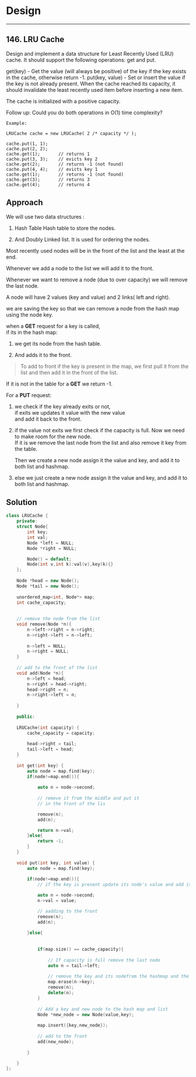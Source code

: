 # Design

---

## 146. LRU Cache

Design and implement a data structure for Least Recently Used (LRU) cache. It should support the following operations: get and put.

get(key) - Get the value (will always be positive) of the key if the key exists in the cache, otherwise return -1.
put(key, value) - Set or insert the value if the key is not already present. When the cache reached its capacity, it should invalidate the least recently used item before inserting a new item.

The cache is initialized with a positive capacity.

Follow up:
Could you do both operations in O(1) time complexity?
```
Example:

LRUCache cache = new LRUCache( 2 /* capacity */ );

cache.put(1, 1);
cache.put(2, 2);
cache.get(1);       // returns 1
cache.put(3, 3);    // evicts key 2
cache.get(2);       // returns -1 (not found)
cache.put(4, 4);    // evicts key 1
cache.get(1);       // returns -1 (not found)
cache.get(3);       // returns 3
cache.get(4);       // returns 4

```

## Approach

We will use two data structures :

1. Hash Table
    Hash table to store the nodes.

1. And Doubly Linked list.
    It is used for ordering the nodes.

Most recently used nodes will be in the front of the list and the least at the end.  

Whenever we add a node to the list we will add it to the front.

Whenever we want to remove a node (due to over capacity) we will remove the last node.

A node will have 2 values (key and value) and 2 links( left and right).

we are saving the key so that we can remove a node from the hash map using the node key.

when a **GET** request for a key is called,  
if its in the hash map:

1. we get its node from the hash table.

1. And adds it to the front.

> To add to front if the key is present in the map,
we first pull it from the list and then add it in the front of the list.  

If it is not in the table for a **GET** we return -1.

For a **PUT** request:

1. we check if the key already exits or not,  
    if exits we updates it value with the new value  
    and add it back to the front.

1. if the value not exits we first check if the capacity is full.
    Now we need to make room for the new node.  
    If it is we remove the last node from the list and also remove it key from the table.

    Then we create a new node assign it the value and key, and add it to both list and hashmap.

1. else we just create a new node assign it the value and key, and add it to both list and hashmap.

## Solution

```cpp
class LRUCache {
    private:
    struct Node{
        int key;
        int val;
        Node *left = NULL;
        Node *right = NULL;

        Node() = default;
        Node(int v,int k):val(v),key(k){}
    };
    
    Node *head = new Node();
    Node *tail = new Node();
    
    unordered_map<int, Node*> map;
    int cache_capacity;
    
    
    // remove the node from the list
    void remove(Node *n){
        n->left->right = n->right;
        n->right->left = n->left;
        
        n->left = NULL;
        n->right = NULL;
    }
    
    // add to the front of the list
    void add(Node *n){
        n->left = head;
        n->right = head->right;
        head->right = n;
        n->right->left = n;
        
    }
    
    public:
    
    LRUCache(int capacity) {
        cache_capacity = capacity;
        
        head->right = tail;
        tail->left = head;
    }
    
    int get(int key) {
        auto node = map.find(key);
        if(node!=map.end()){
            
            auto n = node->second;
            
            // remove it from the middle and put it
            // in the front of the lis

            remove(n);
            add(n);

            return n->val;
        }else{
            return -1;
        }
    }
    
    void put(int key, int value) {
        auto node = map.find(key);
        
        if(node!=map.end()){
            // if the key is present update its node's value and add it to the front.

            auto n = node->second; 
            n->val = value;

            // aadding to the front
            remove(n);
            add(n);
            
        }else{
             
             
            if(map.size() == cache_capacity){
                
                // If capacity is full remove the last node
                auto n = tail->left;
                
                // remove the key and its nodefrom the hashmap and the list
                map.erase(n->key);
                remove(n);
                delete(n);
            }
            
            // Add a key and new node to the hash map and list
            Node *new_node = new Node(value,key);
            
            map.insert({key,new_node});
            
            // add to the front
            add(new_node);
            
        } 

    }
};

```
